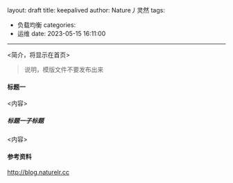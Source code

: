 layout: draft
title: keepalived
author: Nature丿灵然
tags:
  - 负载均衡
categories:
  - 运维
date: 2023-05-15 16:11:00
---
<简介，将显示在首页>

<!--more-->

> 说明，模版文件不要发布出来

#### 标题一

<内容>

##### 标题一子标题

<内容>

#### 参考资料

<http://blog.naturelr.cc>
